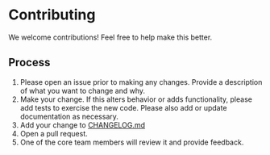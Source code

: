 # Contributing

We welcome contributions!  Feel free to help make this better.

## Process

1. Please open an issue prior to making any changes.  Provide a description of what you want to
   change and why.
2. Make your change.  If this alters behavior or adds functionality, please add tests to exercise
   the new code.  Please also add or update documentation as necessary.
3. Add your change to [CHANGELOG.md](CHANGELOG.md)
4. Open a pull request.
5. One of the core team members will review it and provide feedback.
